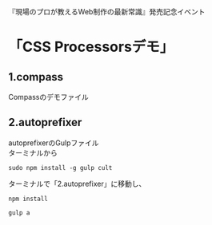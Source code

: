 『現場のプロが教えるWeb制作の最新常識』発売記念イベント 

# 「CSS Processorsデモ」

## 1.compass

Compassのデモファイル

## 2.autoprefixer

autoprefixerのGulpファイル  
ターミナルから

<pre><code>sudo npm install -g gulp cult</code></pre>

ターミナルで「2.autoprefixer」に移動し、

<pre><code>npm install</code></pre>

<pre><code>gulp a</code></pre>
